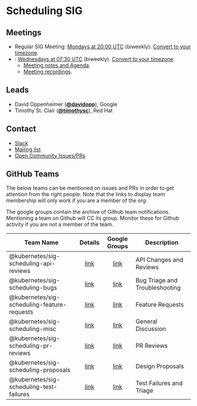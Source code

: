 <!---
This is an autogenerated file!

Please do not edit this file directly, but instead make changes to the
sigs.yaml file in the project root.

To understand how this file is generated, see https://git.k8s.io/community/generator/README.md
-->
# Scheduling SIG


## Meetings
* Regular SIG Meeting: [Mondays at 20:00 UTC]() (biweekly). [Convert to your timezone](http://www.thetimezoneconverter.com/?t=20:00&tz=UTC).
* : [Wednesdays at 07:30 UTC](https://zoom.us/zoomconference?m=rN2RrBUYxXgXY4EMiWWgQP6Vslgcsn86) (biweekly). [Convert to your timezone](http://www.thetimezoneconverter.com/?t=07:30&tz=UTC).
  * [Meeting notes and Agenda](https://docs.google.com/document/d/13mwye7nvrmV11q9_Eg77z-1w3X7Q1GTbslpml4J7F3A/edit).
  * [Meeting recordings](https://www.youtube.com/watch?v=PweKj6SU7UA&list=PL69nYSiGNLP2vwzcCOhxrL3JVBc-eaJWI).

## Leads
* David Oppenheimer (**[@davidopp](https://github.com/davidopp)**), Google
* Timothy St. Clair (**[@timothysc](https://github.com/timothysc)**), Red Hat

## Contact
* [Slack](https://kubernetes.slack.com/messages/sig-scheduling)
* [Mailing list](https://groups.google.com/forum/#!forum/kubernetes-sig-scheduling)
* [Open Community Issues/PRs](https://github.com/kubernetes/community/labels/sig%2Fscheduling)

## GitHub Teams

The below teams can be mentioned on issues and PRs in order to get attention from the right people.
Note that the links to display team membership will only work if you are a member of the org.

The google groups contain the archive of Github team notifications.
Mentioning a team on Github will CC its group.
Monitor these for Github activity if you are not a member of the team.

| Team Name | Details | Google Groups | Description |
| --------- |:-------:|:-------------:|  ----------- |
| @kubernetes/sig-scheduling-api-reviews | [link](https://github.com/orgs/kubernetes/teams/sig-scheduling-api-reviews) | [link](https://groups.google.com/forum/#!forum/kubernetes-sig-scheduling-api-reviews) | API Changes and Reviews |
| @kubernetes/sig-scheduling-bugs | [link](https://github.com/orgs/kubernetes/teams/sig-scheduling-bugs) | [link](https://groups.google.com/forum/#!forum/kubernetes-sig-scheduling-bugs) | Bug Triage and Troubleshooting |
| @kubernetes/sig-scheduling-feature-requests | [link](https://github.com/orgs/kubernetes/teams/sig-scheduling-feature-requests) | [link](https://groups.google.com/forum/#!forum/kubernetes-sig-scheduling-feature-requests) | Feature Requests |
| @kubernetes/sig-scheduling-misc | [link](https://github.com/orgs/kubernetes/teams/sig-scheduling-misc) | [link](https://groups.google.com/forum/#!forum/kubernetes-sig-scheduling-misc) | General Discussion |
| @kubernetes/sig-scheduling-pr-reviews | [link](https://github.com/orgs/kubernetes/teams/sig-scheduling-pr-reviews) | [link](https://groups.google.com/forum/#!forum/kubernetes-sig-scheduling-pr-reviews) | PR Reviews |
| @kubernetes/sig-scheduling-proposals | [link](https://github.com/orgs/kubernetes/teams/sig-scheduling-proposals) | [link](https://groups.google.com/forum/#!forum/kubernetes-sig-scheduling-proposals) | Design Proposals |
| @kubernetes/sig-scheduling-test-failures | [link](https://github.com/orgs/kubernetes/teams/sig-scheduling-test-failures) | [link](https://groups.google.com/forum/#!forum/kubernetes-sig-scheduling-test-failures) | Test Failures and Triage |

<!-- BEGIN CUSTOM CONTENT -->

<!-- END CUSTOM CONTENT -->

